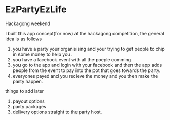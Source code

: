 # EzPartyEzLife
Hackagong weekend 

I built this app concept(for now) at the hackagong competition, the general idea is as follows
1. you have a party your organisising and your trying to get people to chip in some money to help you .
2. you have a facebook event with all the poeple comming
3. you go to the app and login with your facebook and then the app adds people from the event to pay into the pot that goes towards the party.
4. everyones payed and you recieve the money and you then make the party happen.


things to add later
1. payout options
2. party packages
3. delivery options straight to the party host.
